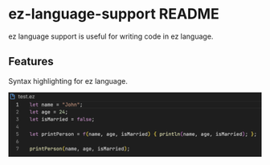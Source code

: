 # ez-language-support README

ez language support is useful for writing code in ez language.

## Features

Syntax highlighting for ez language.

![feature X](images/feature-1.png)

